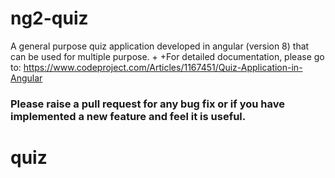 # ng2-quiz

A general purpose quiz application developed in angular (version 8) that can be used for multiple purpose.
+
+For detailed documentation, please go to: https://www.codeproject.com/Articles/1167451/Quiz-Application-in-Angular

### Please raise a pull request for any bug fix or if you have implemented a new feature and feel it is useful.
# quiz
